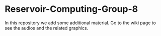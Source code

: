 # Reservoir-Computing-Group-8

In this repository we add some additional material. Go to the wiki page to see the audios and the related graphics.
